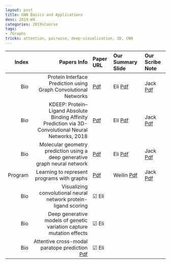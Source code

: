 ```yaml
---
layout: post
title: GNN Basics and Applications   
desc: 2019-W4
categories: 2019sCourse
tags:
- 7Graphs
tricks: attention, pairwise, deep-visualization, 3D, CNN  
---
```



| Index | Papers Info | Paper URL| Our Summary Slide |Our Scribe Note |
| -----: | -------------------------------: | :----- | :----- | :----- | 
| Bio |   Protein Interface Prediction using Graph Convolutional Networks   | [Pdf](https://papers.nips.cc/paper/7231-protein-interface-prediction-using-graph-convolutional-networks.pdf) | Eli [Pdf]() | Jack [Pdf]() | 
|  Bio |  KDEEP: Protein–Ligand Absolute Binding Affinity Prediction via 3D-Convolutional Neural Networks, 2018  |  [Pdf](https://pubs.acs.org/doi/abs/10.1021/acs.jcim.7b00650) | Eli [Pdf]() | Jack [Pdf]() | 
|  Bio |  Molecular geometry prediction using a deep generative graph neural network  | [Pdf](https://arxiv.org/abs/1904.00314) | Eli [Pdf]() | Jack [Pdf]() |
| Program |  Learning to represent programs with graphs | [Pdf](https://arxiv.org/abs/1812.04064) | Weilin [Pdf]() | Jack [Pdf]() | 
| Bio | Visualizing convolutional neural network protein-ligand scoring | &#9745; Eli | | 
| Bio | Deep generative models of genetic variation capture mutation effects |  &#9745; Eli   |  |  
| Bio |  Attentive cross-modal paratope prediction   [Pdf](https://openreview.net/forum?id=ByUU2t1PG) | &#9745; Eli |  |  
